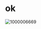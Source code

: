 # ok
![1000006669](https://github.com/user-attachments/assets/9ce7054c-4dde-4f48-946e-8b32a02b707d)



